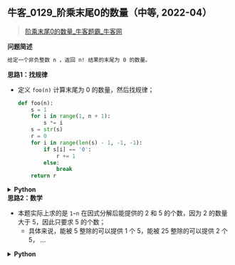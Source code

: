 ## 牛客_0129_阶乘末尾0的数量（中等, 2022-04）
<!--{
    "tags": ["数学"],
    "来源": "牛客",
    "难度": "中等",
    "编号": "0129",
    "标题": "阶乘末尾0的数量",
    "公司": []
}-->

> [阶乘末尾0的数量_牛客题霸_牛客网](https://www.nowcoder.com/practice/aa03dff18376454c9d2e359163bf44b8)

<summary><b>问题简述</b></summary>

```txt
给定一个非负整数 n ，返回 n! 结果的末尾为 0 的数量。
```

<!-- 
<details><summary><b>详细描述</b></summary>

```txt
```

</details>
-->

<!-- <div align="center"><img src="../../../_assets/xxx.png" height="300" /></div> -->

<summary><b>思路1：找规律</b></summary>

- 定义 `foo(n)` 计算末尾为 0 的数量，然后找规律；
    ```python
    def foo(n):
        s = 1
        for i in range(1, n + 1):
            s *= i
        s = str(s)
        r = 0
        for i in range(len(s) - 1, -1, -1):
            if s[i] == '0':
                r += 1
            else:
                break
        return r
    ``` 

<details><summary><b>Python</b></summary>

```python
class Solution:
    def thenumberof0(self , n: int) -> int:
        if n == 0: return 0
    
        import math
        c = int(math.log(n, 5))
        ret = 0
        for i in range(1, c + 1):
            ret += n // (5 ** i)
        return ret
```

</details>


<summary><b>思路2：数学</b></summary>

- 本题实际上求的是 `1~n` 在因式分解后能提供的 2 和 5 的个数，因为 2 的数量大于 5，因此只要求 5 的个数；
    - 具体来说，能被 5 整除的可以提供 1 个 5，能被 25 整除的可以提供 2 个 5， ...

<details><summary><b>Python</b></summary>

```python
class Solution:
    def thenumberof0(self , n: int) -> int:
        r = 0
        while n:
            n //= 5
            r += n
        return r
```

</details>